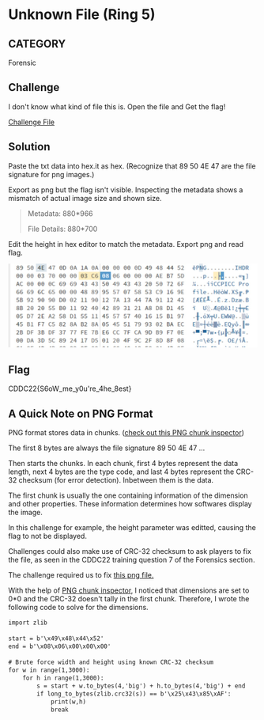 # Unknown File (Ring 5)

## CATEGORY

Forensic

## Challenge

I don't know what kind of file this is.
Open the file and Get the flag!

[Challenge File](./Resources/Unknown_file.zip)

## Solution

Paste the txt data into hex.it as hex. (Recognize that 89 50 4E 47 are the file signature for png images.)

Export as png but the flag isn't visible. Inspecting the metadata shows a mismatch of actual image size and shown size. 

> Metadata: 880*966
> 
> File Details: 880*700

Edit the height in hex editor to match the metadata. Export png and read flag. 

![image](./Resources/unknown_file.png)

## Flag

CDDC22{S6oW_me_y0u're_4he_8est}

## A Quick Note on PNG Format

PNG format stores data in chunks. ([check out this PNG chunk inspector](https://www.nayuki.io/page/png-file-chunk-inspector#:~:text=A%20PNG%20file%20is%20composed,depend%20on%20the%20chunk%20type))

The first 8 bytes are always the file signature 89 50 4E 47 ...

Then starts the chunks. In each chunk, first 4 bytes represent the data length, next 4 bytes are the type code, and last 4 bytes represent the CRC-32 checksum (for error detection).
Inbetween them is the data.

The first chunk is usually the one containing information of the dimension and other properties. These information determines how softwares display the image.

In this challenge for example, the height parameter was editted, causing the flag to not be displayed. 

Challenges could also make use of CRC-32 checksum to ask players to fix the file, as seen in the CDDC22 training question 7 of the Forensics section. 

The challenge required us to fix [this png file.](./Resources/CF7_SecretMessage.png)

With the help of [PNG chunk inspector](https://www.nayuki.io/page/png-file-chunk-inspector#:~:text=A%20PNG%20file%20is%20composed,depend%20on%20the%20chunk%20type), I noticed that dimensions are set to 0*0 and the CRC-32 doesn't tally in the first chunk. Therefore, I wrote the following code to solve for the dimensions. 

```
import zlib

start = b'\x49\x48\x44\x52'
end = b'\x08\x06\x00\x00\x00'

# Brute force width and height using known CRC-32 checksum
for w in range(1,3000):
    for h in range(1,3000):
        s = start + w.to_bytes(4,'big') + h.to_bytes(4,'big') + end
        if long_to_bytes(zlib.crc32(s)) == b'\x25\x43\x85\xAF':
            print(w,h)
            break
```
